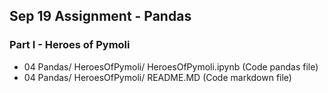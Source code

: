 ## Sep 19 Assignment - Pandas
### Part I - Heroes of Pymoli
* 04 Pandas/ HeroesOfPymoli/ HeroesOfPymoli.ipynb          (Code pandas file)
* 04 Pandas/ HeroesOfPymoli/ README.MD                     (Code markdown file)